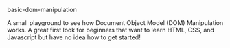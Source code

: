 basic-dom-manipulation

A small playground to see how Document Object Model (DOM) Manipulation works. A great first look for beginners that want
to learn HTML, CSS, and Javascript but have no idea how to get started!